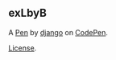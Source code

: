 exLbyB
------


A [Pen](https://codepen.io/djang0/pen/exLbyB) by [django](https://codepen.io/djang0) on [CodePen](https://codepen.io).

[License](https://codepen.io/djang0/pen/exLbyB/license).